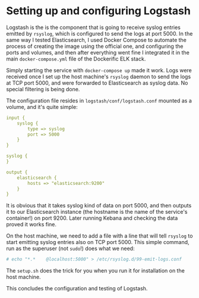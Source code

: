 # Setting up and configuring Logstash

Logstash is the is the component that is going to receive syslog entries emitted by `rsyslog`, which is configured to send the logs at port 5000.  In the same way I tested Elasticsearch, I used Docker Compose to automate the process of creating the image using the official one, and configuring the ports and volumes, and then after everything went fine I integrated it in the main `docker-compose.yml` file of the Dockerific ELK stack.

Simply starting the service with `docker-compose up` made it work. Logs were received once I set up the host machine's `rsyslog` daemon to send the logs at TCP port 5000, and were forwarded to Elasticsearch as syslog data. No special filtering is being done.

The configuration file resides in `logstash/conf/logstash.conf` mounted as a volume, and it's quite simple:

```yaml
input {
    syslog {
        type => syslog
        port => 5000
    }
}

syslog {
}

output {
    elasticsearch {
        hosts => "elasticsearch:9200"
    }
}

```

It is obvious that it takes syslog kind of data on port 5000, and then outputs it to our Elasticsearch instance (the hostname is the name of the service's container!) on port 9200. Later running Kebana and checking the data proved it works fine.

On the host machine, we need to add a file with a line that will tell `rsyslog` to start emitting syslog entries also on TCP port 5000. This simple command, run as the superuser (not `sudo`!) does what we need:

```sh
# echo "*.*    @localhost:5000" > /etc/rsyslog.d/99-emit-logs.conf
```

The `setup.sh` does the trick for you when you run it for installation on the host machine.

This concludes the configuration and testing of Logstash.
